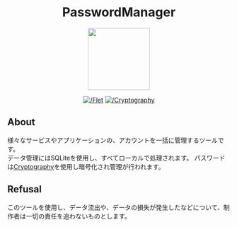 <h1 align="center">PasswordManager</h1>
<p align="center"><img width="140" src="https://raw.githubusercontent.com/NEONS-DESIGN/PasswordManager/refs/heads/main/assets/favicon.png?token=GHSAT0AAAAAACZLKWBMHSXURXOSY4OE5V62ZZERT4Q"></p>

<p align="center">
  <a href="https://flet.dev/"><img src="https://img.shields.io/badge/Flet-v0.24.1-ee3167" alt="/Flet"></a>
  <a href="https://github.com/pyca/cryptography"><img src="https://img.shields.io/badge/Cryptography-v43.0.3-ffdc52" alt="/Cryptography"></a>
</p>

## About

様々なサービスやアプリケーションの、アカウントを一括に管理するツールです。<br>
データ管理にはSQLiteを使用し、すべてローカルで処理されます。
パスワードは<a href="https://github.com/pyca/cryptography">Cryptography</a>を使用し暗号化され管理が行われます。

## Refusal

このツールを使用し、データ流出や、データの損失が発生したなどについて、制作者は一切の責任を追わないものとします。
